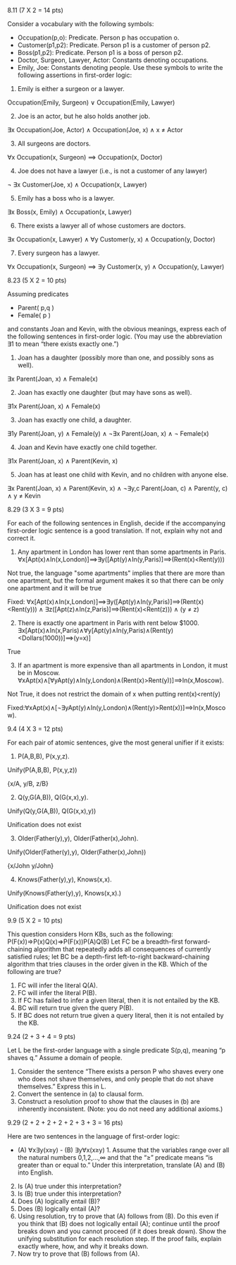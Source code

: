 8.11 (7 X 2 = 14 pts)

Consider a vocabulary with the following symbols:
- Occupation(p,o): Predicate. Person p has occupation o.
- Customer(p1,p2): Predicate. Person p1 is a customer of person p2.
- Boss(p1,p2): Predicate. Person p1 is a boss of person p2.
- Doctor, Surgeon, Lawyer, Actor: Constants denoting occupations.
- Emily, Joe: Constants denoting people. Use these symbols to write the following assertions in first-order logic:
1. Emily is either a surgeon or a lawyer.

Occupation(Emily, Surgeon) &or; Occupation(Emily, Lawyer)

2. Joe is an actor, but he also holds another job.

∃x Occupation(Joe, Actor) &and; Occupation(Joe, x) &and; x $\neq$ Actor

3. All surgeons are doctors.

∀x Occupation(x, Surgeon) ⟹ Occupation(x, Doctor)

4. Joe does not have a lawyer (i.e., is not a customer of any lawyer)

$\neg$ ∃x Customer(Joe, x) &and; Occupation(x, Lawyer)

5. Emily has a boss who is a lawyer.

∃x Boss(x, Emily) &and; Occupation(x, Lawyer)

6. There exists a lawyer all of whose customers are doctors.

∃x Occupation(x, Lawyer) &and; ∀y Customer(y, x) &and; Occupation(y, Doctor)

7. Every surgeon has a lawyer.

∀x Occupation(x, Surgeon) ⟹ ∃y Customer(x, y) &and; Occupation(y, Lawyer)

8.23 (5 X 2 = 10 pts)

Assuming predicates 

- Parent( p,q ) 
- Female( p ) 

and constants Joan and Kevin, with the obvious meanings, express each of the following sentences in first-order logic. (You may use the abbreviation ∃1 to mean “there exists exactly one.”)

1. Joan has a daughter (possibly more than one, and possibly sons as well).

∃x Parent(Joan, x) &and; Female(x)

2. Joan has exactly one daughter (but may have sons as well).

∃1x Parent(Joan, x) &and; Female(x)

3. Joan has exactly one child, a daughter.

∃1y Parent(Joan, y) &and; Female(y) &and; $\neg$∃x Parent(Joan, x) &and; $\neg$ Female(x)

4. Joan and Kevin have exactly one child together.

∃1x Parent(Joan, x) &and; Parent(Kevin, x)

5. Joan has at least one child with Kevin, and no children with anyone else.

∃x Parent(Joan, x) &and; Parent(Kevin, x) &and; $\neg$∃y,c Parent(Joan, c) &and; Parent(y, c) &and; y $\neq$ Kevin

8.29 (3 X 3 = 9 pts)

For each of the following sentences in English, decide if the accompanying first-order logic sentence is a good translation. If not, explain why not and correct it.
1. Any apartment in London has lower rent than some apartments in Paris.
∀x[Apt(x)∧In(x,London)]⟹∃y([Apt(y)∧In(y,Paris)]⟹(Rent(x)<Rent(y)))

Not true, the language "some apartments" implies that there are more than one apartment, but the formal argument makes it so that there can be only one apartment and it will be true

Fixed: ∀x[Apt(x)∧In(x,London)]⟹∃y([Apt(y)∧In(y,Paris)]⟹(Rent(x)<Rent(y))) ∧ ∃z([Apt(z)∧In(z,Paris)]⟹(Rent(x)<Rent(z))) ∧ (y $\neq$ z)

2. There is exactly one apartment in Paris with rent below $1000.
∃x[Apt(x)∧In(x,Paris)∧∀y[Apt(y)∧In(y,Paris)∧(Rent(y)<Dollars(1000))]⟹(y=x)]

True

3. If an apartment is more expensive than all apartments in London, it must be in Moscow.
∀xApt(x)∧[∀yApt(y)∧In(y,London)∧(Rent(x)>Rent(y))]⟹In(x,Moscow).

Not True, it does not restrict the domain of x when putting rent(x)<rent(y)

Fixed:∀xApt(x)∧[$\neg$∃yApt(y)∧In(y,London)∧(Rent(y)>Rent(x))]⟹In(x,Moscow).

9.4  (4 X 3 = 12 pts)

For each pair of atomic sentences, give the most general unifier if it exists:
1. P(A,B,B), P(x,y,z).

Unify(P(A,B,B), P(x,y,z))

{x/A, y/B, z/B}

2. Q(y,G(A,B)), Q(G(x,x),y).

Unify(Q(y,G(A,B)), Q(G(x,x),y))

Unification does not exist

3. Older(Father(y),y), Older(Father(x),John).

Unify(Older(Father(y),y), Older(Father(x),John))

{x/John y/John}

4. Knows(Father(y),y), Knows(x,x).

Unify(Knows(Father(y),y), Knows(x,x).)

Unification does not exist

9.9  (5 X 2 = 10 pts)

This question considers Horn KBs, such as the following:
P(F(x))⇒P(x)Q(x)⇒P(F(x))P(A)Q(B)
Let FC be a breadth-first forward-chaining algorithm that repeatedly adds all consequences of currently satisfied rules; let BC be a depth-first left-to-right backward-chaining algorithm that tries clauses in the order given in the KB. Which of the following are true?
1. FC will infer the literal Q(A).
2. FC will infer the literal P(B).
3. If FC has failed to infer a given literal, then it is not entailed by the KB.
4. BC will return true given the query P(B).
5. If BC does not return true given a query literal, then it is not entailed by the KB.

9.24 (2 + 3 + 4 = 9 pts)

Let L be the first-order language with a single predicate S(p,q), meaning “p shaves  q.” Assume a domain of people.
1. Consider the sentence “There exists a person P who shaves every one who does not shave themselves, and only people that do not shave themselves.” Express this in L.
2. Convert the sentence in (a) to clausal form.
3. Construct a resolution proof to show that the clauses in (b) are inherently inconsistent. (Note: you do not need any additional axioms.)

9.29 (2 + 2 + 2 + 2 + 2 + 3 + 3 = 16 pts)

Here are two sentences in the language of first-order logic:
- (A) ∀x∃y(x≥y) - (B) ∃y∀x(x≥y) 1. Assume that the variables range over all the natural numbers 0,1,2,…,∞ and that the “≥” predicate means “is greater than or equal to.” Under this interpretation, translate (A) and (B) into English.
2. Is (A) true under this interpretation?
3. Is (B) true under this interpretation?
4. Does (A) logically entail (B)?
5. Does (B) logically entail (A)?
6. Using resolution, try to prove that (A) follows from (B). Do this even if you think that (B) does not logically entail (A); continue until the proof breaks down and you cannot proceed (if it does break down). Show the unifying substitution for each resolution step. If the proof fails, explain exactly where, how, and why it breaks down.
7. Now try to prove that (B) follows from (A).
